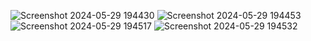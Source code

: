 ![Screenshot 2024-05-29 194430](https://github.com/HariniNehaKumar/Webprojects/assets/170897178/ad29f3a3-8d2e-46ab-9b25-d75e83a9d77a)
![Screenshot 2024-05-29 194453](https://github.com/HariniNehaKumar/Webprojects/assets/170897178/7074c3ff-e548-4d0d-bc44-7c0c35d54335)
![Screenshot 2024-05-29 194517](https://github.com/HariniNehaKumar/Webprojects/assets/170897178/f0c1c8c3-6c82-46f4-bb78-72634340b724)
![Screenshot 2024-05-29 194532](https://github.com/HariniNehaKumar/Webprojects/assets/170897178/464e6372-c170-452f-aec8-35294b52d4ca)
